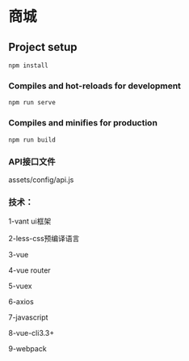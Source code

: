 # 商城

## Project setup

```
npm install
```

### Compiles and hot-reloads for development

```
npm run serve
```

### Compiles and minifies for production

```
npm run build
```

### API接口文件

assets/config/api.js



### 技术：

1-vant ui框架

2-less-css预编译语言

3-vue

4-vue router

5-vuex

6-axios

7-javascript

8-vue-cli3.3+

9-webpack

